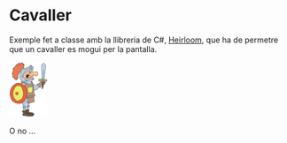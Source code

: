 # Cavaller

Exemple fet a classe amb la llibreria de C#, [Heirloom](https://github.com/Chamberlain91/Heirloom), que ha de permetre que un cavaller es mogui per la pantalla.

![cavaller](./MovimentImatge/imatges/cavaller.png)

O no ... 

